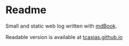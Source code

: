 # Readme

Small and static web log written with [mdBook](https://rust-lang.github.io/mdBook/).

Readable version is available at [tcaxias.github.io](https://tcaxias.github.io/)
